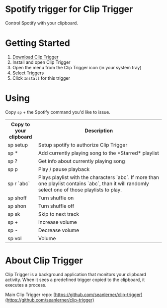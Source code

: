 # Spotify trigger for Clip Trigger

Control Spotify with your clipboard.

# Getting Started

1. [Download Clip Trigger](https://github.com/seanlerner/clip-trigger-disttribution/blob/master/README.md)
2. Install and open Clip Trigger
3. Open the menu from the Clip Trigger icon (in your system tray)
4. Select Triggers
5. Click `Install` for this trigger

# Using

Copy `sp` + the Spotify command you'd like to issue.

<table>
  <tr><th>Copy to your<br>clipboard</th><th>Description                                           </th></tr>
  <tr><td>sp setup                 </td><td>Setup spotify to authorize Clip Trigger               </td></tr>
  <tr><td>sp *                     </td><td>Add currently playing song to the *Starred* playlist  </td></tr>
  <tr><td>sp ?                     </td><td>Get info about currently playing song                 </td></tr>
  <tr><td>sp p                     </td><td>Play / pause playback                                 </td></tr>
  <tr>
    <td>sp r `abc`</td>
    <td>Plays playlist with the characters `abc`. If more than one playlist contains `abc`, than it will randomly select one of those playlists to play.</td>
  </tr>
  <tr><td>sp shoff                 </td><td>Turn shuffle on                                       </td></tr>
  <tr><td>sp shon                  </td><td>Turn shuffle off                                      </td></tr>
  <tr><td>sp sk                    </td><td>Skip to next track                                    </td></tr>
  <tr><td>sp +                     </td><td>Increase volume                                       </td></tr>
  <tr><td>sp -                     </td><td>Decrease volume                                       </td></tr>
  <tr><td>sp vol                   </td><td>Volume                                                </td></tr>
</table>

# About Clip Trigger

Clip Trigger is a background application that monitors your clipboard activity. When it sees a predefined trigger copied to the clipboard, it executes a process.

Main Clip Trigger repo: [https://github.com/seanlerner/clip-trigger](https://github.com/seanlerner/clip-trigger)
